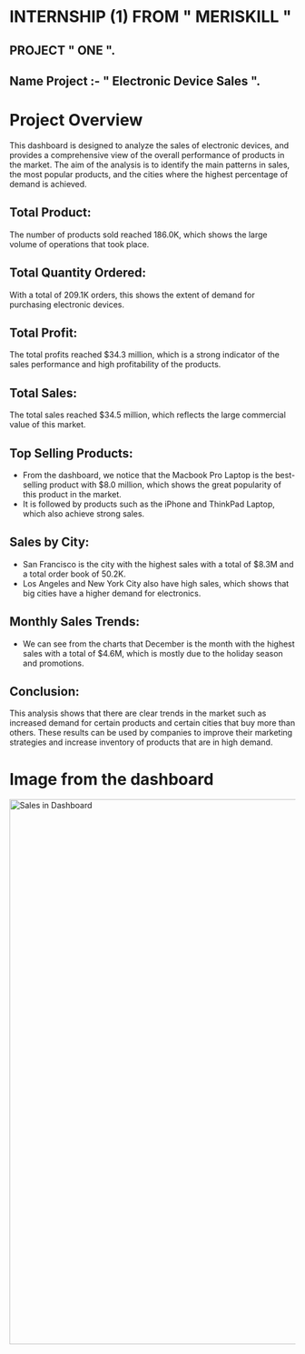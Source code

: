 # INTERNSHIP (1) FROM " MERISKILL "
## PROJECT " ONE ".
## Name Project :- " Electronic Device Sales ".

# Project Overview 
This dashboard is designed to analyze the sales of electronic devices, and provides a comprehensive view of the overall performance of products in the market. The aim of the analysis is to identify the main patterns in sales, the most popular products, and the cities where the highest percentage of demand is achieved.

## Total Product:
The number of products sold reached 186.0K, which shows the large volume of operations that took place.

## Total Quantity Ordered:
With a total of 209.1K orders, this shows the extent of demand for purchasing electronic devices.

## Total Profit:
The total profits reached $34.3 million, which is a strong indicator of the sales performance and high profitability of the products.

## Total Sales: 
The total sales reached $34.5 million, which reflects the large commercial value of this market.

## Top Selling Products:
- From the dashboard, we notice that the Macbook Pro Laptop is the best-selling product with $8.0 million, which shows the great popularity of this product in the market.
- It is followed by products such as the iPhone and ThinkPad Laptop, which also achieve strong sales.

## Sales by City:
- San Francisco is the city with the highest sales with a total of $8.3M and a total order book of 50.2K.
- Los Angeles and New York City also have high sales, which shows that big cities have a higher demand for electronics.

## Monthly Sales Trends:
- We can see from the charts that December is the month with the highest sales with a total of $4.6M, which is mostly due to the holiday season and promotions.

## Conclusion:

This analysis shows that there are clear trends in the market such as increased demand for certain products and certain cities that buy more than others. These results can be used by companies to improve their marketing strategies and increase inventory of products that are in high demand.

# Image from the dashboard
<img width="959" alt="Sales in Dashboard" src="https://github.com/user-attachments/assets/140dc944-347b-44cf-b43f-0507f4802777">
